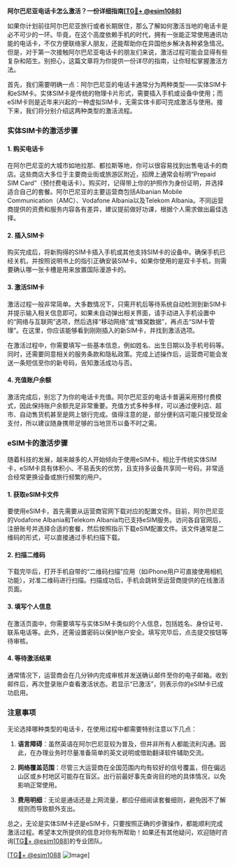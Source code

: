 **阿尔巴尼亚电话卡怎么激活？一份详细指南[[TG💪+ @esim1088](https://t.me/s/esim1088)]**

如果你计划前往阿尔巴尼亚旅行或者长期居住，那么了解如何激活当地的电话卡是必不可少的一环。毕竟，在这个高度依赖手机的时代，拥有一张能正常使用通讯功能的电话卡，不仅方便联络家人朋友，还能帮助你在异国他乡解决各种紧急情况。但是，对于第一次接触阿尔巴尼亚电话卡的朋友们来说，激活过程可能会显得有些复杂和陌生。别担心，这篇文章将为你提供一份详尽的指南，让你轻松掌握激活方法。

首先，我们需要明确一点：阿尔巴尼亚的电话卡通常分为两种类型——实体SIM卡和eSIM卡。实体SIM卡是传统的物理卡片形式，需要插入手机或设备中使用；而eSIM卡则是近年来兴起的一种虚拟SIM卡，无需实体卡即可完成激活与使用。接下来，我们将分别介绍这两种类型的激活流程。

### 实体SIM卡的激活步骤

#### 1. 购买电话卡
在阿尔巴尼亚的大城市如地拉那、都拉斯等地，你可以很容易找到出售电话卡的商店。这些商店大多位于主要商业街或旅游区附近，招牌上通常会标明“Prepaid SIM Card”（预付费电话卡）。购买时，记得带上你的护照作为身份证明，并选择适合自己的套餐。阿尔巴尼亚的主要运营商包括Albanian Mobile Communication（AMC）、Vodafone Albania以及Telekom Albania。不同运营商提供的资费和服务内容各有差异，建议提前做好功课，根据个人需求做出最佳选择。

#### 2. 插入SIM卡
购买完成后，将新购得的SIM卡插入手机或其他支持SIM卡的设备中。确保手机已经关机，并按照说明书上的指引正确安装SIM卡。如果你使用的是双卡手机，则需要确认哪一张卡槽是用来放置国际漫游卡的。

#### 3. 激活SIM卡
激活过程一般非常简单。大多数情况下，只需开机后等待系统自动检测到新SIM卡并提示输入相关信息即可。如果未自动弹出相关界面，请手动进入手机设置中的“网络与互联网”选项，然后选择“移动网络”或“蜂窝数据”，再点击“SIM卡管理”。在这里，你应该能够看到刚刚插入的新SIM卡，并找到激活选项。

在激活过程中，你需要填写一些基本信息，例如姓名、出生日期以及手机号码等。同时，还需要同意相关的服务条款和隐私政策。完成上述操作后，运营商可能会发送一条短信至你的新号码，告知激活成功与否。

#### 4. 充值账户余额
激活完成后，别忘了为你的电话卡充值。阿尔巴尼亚的电话卡普遍采用预付费模式，因此保持账户余额充足非常重要。充值方式多种多样，可以通过便利店、超市、自动售货机甚至是网上银行完成。值得注意的是，部分便利店可能只接受现金支付，所以建议随身携带足够的当地货币以备不时之需。

### eSIM卡的激活步骤

随着科技的发展，越来越多的人开始倾向于使用eSIM卡。相比于传统实体SIM卡，eSIM卡具有体积小、不易丢失的优势，且支持多设备共享同一号码，非常适合经常更换设备或旅行频繁的用户。

#### 1. 获取eSIM卡文件
要使用eSIM卡，首先需要从运营商官网下载对应的配置文件。目前，阿尔巴尼亚的Vodafone Albania和Telekom Albania均已支持eSIM服务。访问各自官网后，注册账号并选择合适的套餐，然后按照指示下载eSIM配置文件。该文件通常是二维码的形式，可以直接通过手机扫描下载。

#### 2. 扫描二维码
下载完毕后，打开手机自带的“二维码扫描”应用（如iPhone用户可直接使用相机功能），对准二维码进行扫描。扫描成功后，手机会跳转至运营商提供的在线激活页面。

#### 3. 填写个人信息
在激活页面中，你需要填写与实体SIM卡类似的个人信息，包括姓名、身份证号、联系电话等。此外，还需设置密码以保护账户安全。填写完毕后，点击提交按钮等待审核。

#### 4. 等待激活结果
通常情况下，运营商会在几分钟内完成审核并发送确认邮件至你的电子邮箱。收到邮件后，再次登录账户查看激活状态。若显示“已激活”，则表示你的eSIM卡已成功启用。

### 注意事项

无论选择哪种类型的电话卡，在使用过程中都需要特别注意以下几点：

1. **语言障碍**：虽然英语在阿尔巴尼亚较为普及，但并非所有人都能流利沟通。因此，在办理业务时尽量准备简单的英文说明或借助翻译软件辅助交流。
   
2. **网络覆盖范围**：尽管三大运营商在全国范围内均有较好的信号覆盖，但在偏远山区或乡村地区可能存在盲区。出行前最好事先查询目的地的具体情况，以免影响正常使用。

3. **费用明细**：无论是通话还是上网流量，都应仔细阅读套餐细则，避免因不了解规则而导致额外支出。

总之，无论是实体SIM卡还是eSIM卡，只要按照正确的步骤操作，都能顺利完成激活过程。希望本文所提供的信息对你有所帮助！如果还有其他疑问，欢迎随时咨询[[TG💪+ @esim1088](https://t.me/s/esim1088)]的专业团队。

[[TG💪+ @esim1088](https://t.me/s/esim1088) ![Image](https://i.postimg.cc/4NQfJmqS/Snipaste-2025-05-13-00-14-12.png)]